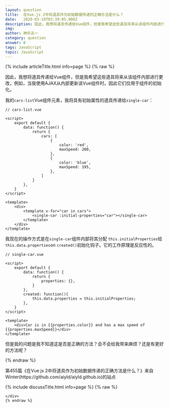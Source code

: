 ```yaml
---
layout: question
title:  在Vue.js 2中将道具作为初始数据传递的正确方法是什么？
date:   2020-03-10T03:39:05.000Z
description: 因此，我想将道具传递给Vue组件，但是我希望这些道具将来从该组件内部进行更改，例如，当我使用AJAX从内部更新该Vue组件时。因此它们仅用于组件的初始化。...
img: 
author: 神乐古一
category: question
answer: 0
tags: JavaScript
topic: JavaScript
---
```

<div class="article-root">
  <div class="article">
    {% include articleTitle.html info=page %}
    {% raw %}
    <div class="article-content"><p><font style="vertical-align: inherit;"><font style="vertical-align: inherit;">因此，我想将道具传递给Vue组件，但是我希望这些道具将来从该组件内部进行更改，例如，当我使用AJAX从内部更新该Vue组件时。</font><font style="vertical-align: inherit;">因此它们仅用于组件的初始化。</font></font></p>

<p><font style="vertical-align: inherit;"><font style="vertical-align: inherit;">我的</font></font><code>cars-list</code><font style="vertical-align: inherit;"><font style="vertical-align: inherit;">Vue组件元素，我将具有初始属性的道具传递给</font></font><code>single-car</code><font style="vertical-align: inherit;"><font style="vertical-align: inherit;">：</font></font></p>

<pre><code>// cars-list.vue<font></font>
<font></font>
&lt;script&gt;<font></font>
    export default {<font></font>
        data: function() {<font></font>
            return {<font></font>
                cars: [<font></font>
                    {<font></font>
                        color: 'red',<font></font>
                        maxSpeed: 200,<font></font>
                    },<font></font>
                    {<font></font>
                        color: 'blue',<font></font>
                        maxSpeed: 195,<font></font>
                    },<font></font>
                ]<font></font>
            }<font></font>
        },<font></font>
    }<font></font>
&lt;/script&gt;<font></font>
<font></font>
&lt;template&gt;<font></font>
    &lt;div&gt;<font></font>
        &lt;template v-for="car in cars"&gt;<font></font>
            &lt;single-car :initial-properties="car"&gt;&lt;/single-car&gt;<font></font>
        &lt;/template&gt;<font></font>
    &lt;/div&gt;<font></font>
&lt;/template&gt;<font></font>
</code></pre>

<p><font style="vertical-align: inherit;"><font style="vertical-align: inherit;">我现在的操作方式是在</font></font><code>single-car</code><font style="vertical-align: inherit;"><font style="vertical-align: inherit;">组件</font><font style="vertical-align: inherit;">内部</font><font style="vertical-align: inherit;">将其分配   </font></font><code>this.initialProperties</code><font style="vertical-align: inherit;"><font style="vertical-align: inherit;">给</font></font><code>this.data.properties</code><font style="vertical-align: inherit;"><font style="vertical-align: inherit;">on </font></font><code>created()</code><font style="vertical-align: inherit;"><font style="vertical-align: inherit;">初始化钩子。</font><font style="vertical-align: inherit;">它的工作原理是反应性的。</font></font></p>

<pre><code>// single-car.vue<font></font>
<font></font>
&lt;script&gt;<font></font>
    export default {<font></font>
        data: function() {<font></font>
            return {<font></font>
                properties: {},<font></font>
            }<font></font>
        },<font></font>
        created: function(){<font></font>
            this.data.properties = this.initialProperties;<font></font>
        },<font></font>
    }<font></font>
&lt;/script&gt;<font></font>
<font></font>
&lt;template&gt;<font></font>
    &lt;div&gt;Car is in {{properties.color}} and has a max speed of {{properties.maxSpeed}}&lt;/div&gt;<font></font>
&lt;/template&gt;<font></font>
</code></pre>

<p><font style="vertical-align: inherit;"><font style="vertical-align: inherit;">但是我的问题是我不知道这是否是正确的方法？</font><font style="vertical-align: inherit;">会不会给我带来麻烦？</font><font style="vertical-align: inherit;">还是有更好的方法呢？</font></font></p></div>
    {% endraw %}
  </div>
  <p class="winter_mark">第455篇《在Vue.js 2中将道具作为初始数据传递的正确方法是什么？》来自Winter(https://github.com/aiyld/aiyld.github.io)的站点</p>
  <div class="discuss-wrapper">
    {% include discussTitle.html info=page %}
    {% raw %}
    <div class="discuss-list">
    
    </div>
    {% endraw %}
  </div>
<div>

